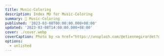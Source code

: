 ```yaml
---
title: Music-Coloring
description: Index MD for Music-Coloring
summary: 🎉 Music-Coloring
published: '2023-03-08T00:00:00.000+08:00'
updated: '2023-03-08T14:00:00.000+08:00'
cover: ./cover.webp
coverCaption: Photo by <a href="https://unsplash.com/@etiennegirardet?utm_source=unsplash&utm_medium=referral&utm_content=creditCopyText">Marek Piwnicki</a> on <a href="https://unsplash.com/s/photos/motivation?utm_source=unsplash&utm_medium=referral&utm_content=creditCopyText">Unsplash</a>
options:
  - unlisted
---
```


